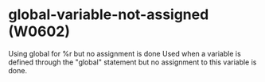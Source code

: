 # global-variable-not-assigned (W0602)

Using global for %r but no assignment is done Used when a variable is
defined through the "global" statement but no assignment to this
variable is done.
